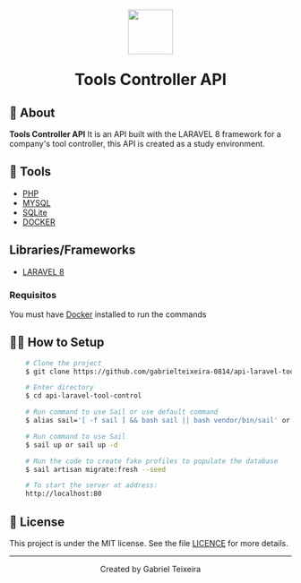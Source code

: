 <h1 align="center">
    <img height="80" src="https://img.icons8.com/material-rounded/96/000000/api-settings.png" />
    <p>Tools Controller API</p>
</h1>

## 🚨 About

**Tools Controller API** 
It is an API built with the LARAVEL 8 framework for a company's tool controller, this API is created as a study environment. 


## 🔨 Tools

- [PHP](https://www.php.net/)
- [MYSQL](https://www.mongodb.com/try/download/community)
- [SQLite](https://www.sqlite.org/index.html)
- [DOCKER](https://docs.docker.com/desktop/windows/install/)

## Libraries/Frameworks

- [LARAVEL 8](https://laravel.com/docs/8.x/installation)

### Requisitos

You must have [Docker](https://docs.docker.com/desktop/windows/install/) installed to run the commands

## 👨‍💻 How to Setup

```bash
    # Clone the project
    $ git clone https://github.com/gabrielteixeira-0814/api-laravel-tool-control.git
```

```bash
    # Enter directory
    $ cd api-laravel-tool-control
```

```bash
    # Run command to use Sail or use default command 
    $ alias sail='[ -f sail ] && bash sail || bash vendor/bin/sail' or ./vendor/bin/sail up
```

```bash
    # Run command to use Sail
    $ sail up or sail up -d
```

```bash
    # Run the code to create fake profiles to populate the database
    $ sail artisan migrate:fresh --seed
```
```bash
    # To start the server at address: 
    http://localhost:80
```


## 📝 License

This project is under the MIT license. See the file <a href="https://github.com/gabrielteixeira-0814/api-laravel-product/blob/main/LICENCE">LICENCE</a> for more details.

---

<p align="center">Created by Gabriel Teixeira</p>
